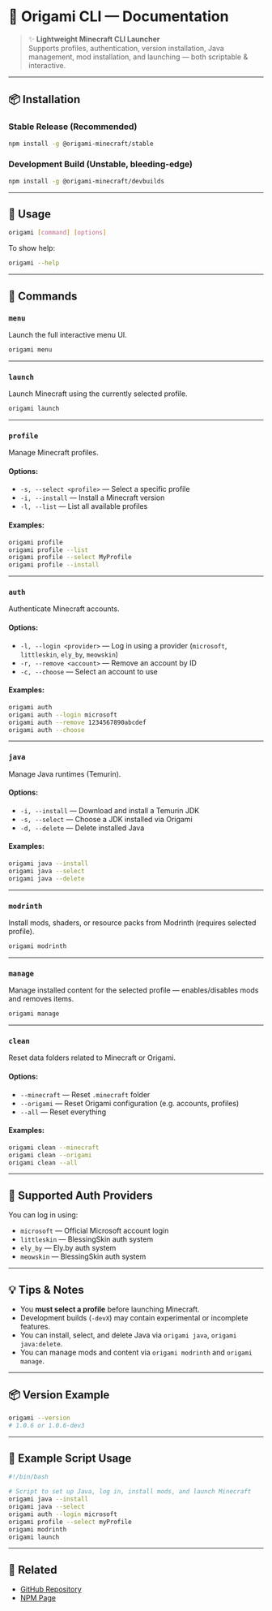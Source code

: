 # 🌸 Origami CLI — Documentation

> ✨ **Lightweight Minecraft CLI Launcher**  
> Supports profiles, authentication, version installation, Java management, mod installation, and launching — both scriptable & interactive.

---

## 📦 Installation

### Stable Release (Recommended)

```bash
npm install -g @origami-minecraft/stable
````

### Development Build (Unstable, bleeding-edge)

```bash
npm install -g @origami-minecraft/devbuilds
```

---

## 🧭 Usage

```bash
origami [command] [options]
```

To show help:

```bash
origami --help
```

---

## 📜 Commands

### `menu`

Launch the full interactive menu UI.

```bash
origami menu
```

---

### `launch`

Launch Minecraft using the currently selected profile.

```bash
origami launch
```

---

### `profile`

Manage Minecraft profiles.

#### Options:

* `-s, --select <profile>` — Select a specific profile
* `-i, --install` — Install a Minecraft version
* `-l, --list` — List all available profiles

#### Examples:

```bash
origami profile
origami profile --list
origami profile --select MyProfile
origami profile --install
```

---

### `auth`

Authenticate Minecraft accounts.

#### Options:

* `-l, --login <provider>` — Log in using a provider (`microsoft`, `littleskin`, `ely_by`, `meowskin`)
* `-r, --remove <account>` — Remove an account by ID
* `-c, --choose` — Select an account to use

#### Examples:

```bash
origami auth
origami auth --login microsoft
origami auth --remove 1234567890abcdef
origami auth --choose
```

---

### `java`

Manage Java runtimes (Temurin).

#### Options:

* `-i, --install` — Download and install a Temurin JDK
* `-s, --select` — Choose a JDK installed via Origami
* `-d, --delete` — Delete installed Java

#### Examples:

```bash
origami java --install
origami java --select
origami java --delete
```

---

### `modrinth`

Install mods, shaders, or resource packs from Modrinth (requires selected profile).

```bash
origami modrinth
```

---

### `manage`

Manage installed content for the selected profile — enables/disables mods and removes items.

```bash
origami manage
```

---

### `clean`

Reset data folders related to Minecraft or Origami.

#### Options:

* `--minecraft` — Reset `.minecraft` folder
* `--origami` — Reset Origami configuration (e.g. accounts, profiles)
* `--all` — Reset everything

#### Examples:

```bash
origami clean --minecraft
origami clean --origami
origami clean --all
```

---

## 🧪 Supported Auth Providers

You can log in using:

* `microsoft` — Official Microsoft account login
* `littleskin` — BlessingSkin auth system
* `ely_by` — Ely.by auth system
* `meowskin` — BlessingSkin auth system

---

## 💡 Tips & Notes

* You **must select a profile** before launching Minecraft.
* Development builds (`-devX`) may contain experimental or incomplete features.
* You can install, select, and delete Java via `origami java`, `origami java:delete`.
* You can manage mods and content via `origami modrinth` and `origami manage`.

---

## 📦 Version Example

```bash
origami --version
# 1.0.6 or 1.0.6-dev3
```

---

## 🔧 Example Script Usage

```bash
#!/bin/bash

# Script to set up Java, log in, install mods, and launch Minecraft
origami java --install
origami java --select
origami auth --login microsoft
origami profile --select myProfile
origami modrinth
origami launch
```

---

## 📖 Related

* [GitHub Repository](https://github.com/merasugd/origami-launcher)
* [NPM Page](https://www.npmjs.com/package/@origami-minecraft/stable)